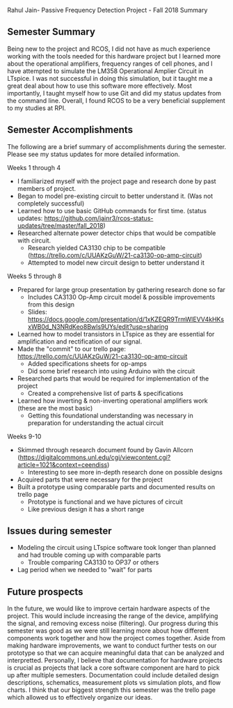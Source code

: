 Rahul Jain- Passive Frequency Detection Project - Fall 2018 Summary

## Semester Summary

 Being new to the project and RCOS, I did not have as much experience working with the tools needed for this hardware project but I learned more about the operational amplifiers, frequency ranges of cell phones, and I have attempted to simulate the LM358 Operational Amplier Circuit in LTspice. I was not successful in doing this simulation, but it taught me a great deal about how to use this software more effectively. Most importantly, I taught myself how to use Git and did my status updates from the command line. Overall, I found RCOS to be a very beneficial supplement to my studies at RPI.
 
## Semester Accomplishments

The following are a brief summary of accomplishments during the semester. Please see my status updates for more detailed information.

Weeks 1 through 4
- I familiarized myself with the project page and research done by past members of project.
- Began to model pre-existing circuit to better understand it. (Was not completely successful)
- Learned how to use basic GitHub commands for first time. (status updates: https://github.com/jainr3/rcos-status-updates/tree/master/fall_2018)
- Researched alternate power detector chips that would be compatible with circuit. 
    - Research yielded CA3130 chip to be compatible (https://trello.com/c/UUAKzGuW/21-ca3130-op-amp-circuit)
    - Attempted to model new circuit design to better understand it

Weeks 5 through 8
- Prepared for large group presentation by gathering research done so far
    - Includes CA3130 Op-Amp circuit model & possible improvements from this design
    - Slides: https://docs.google.com/presentation/d/1xKZEQR9TrmWlEVV4kHKsxWB0d_N3NRdKeo8BwIs9UYs/edit?usp=sharing
- Learned how to model transistors in LTspice as they are essential for amplification and rectification of our signal. 
- Made the "commit" to our trello page: https://trello.com/c/UUAKzGuW/21-ca3130-op-amp-circuit
    - Added specifications sheets for op-amps
    - Did some brief research into using Arduino with the circuit
- Researched parts that would be required for implementation of the project
    - Created a comprehensive list of parts & specifications
- Learned how inverting & non-inverting operational amplifiers work (these are the most basic)
    - Getting this foundational understanding was necessary in preparation for understanding the actual circuit

Weeks 9-10
- Skimmed through research document found by Gavin Allcorn (https://digitalcommons.unl.edu/cgi/viewcontent.cgi?article=1021&context=ceendiss)
    - Interesting to see more in-depth research done on possible designs
- Acquired parts that were necessary for the project
- Built a prototype using comparable parts and documented results on trello page
	- Prototype is functional and we have pictures of circuit
	- Like previous design it has a short range

## Issues during semester

- Modeling the circuit using LTspice software took longer than planned and had trouble coming up with comparable parts
    - Trouble comparing CA3130 to OP37 or others
- Lag period when we needed to "wait" for parts

## Future prospects

In the future, we would like to improve certain hardware aspects of the project. This would include increasing the range of the device, amplifying the signal, and removing excess noise (filtering). Our progress during this semester was good as we were still learning more about how different components work together and how the project comes together. Aside from making hardware improvements, we want to conduct further tests on our prototype so that we can acquire meaningful data that can be analyzed and interpretted. Personally, I believe that documentation for hardware projects is crucial as projects that lack a core software component are hard to pick up after multiple semesters. Documentation could include detailed design descriptions, schematics, measurement plots vs simulation plots, and flow charts. I think that our biggest strength this semester was the trello page which allowed us to effectively organize our ideas. 


